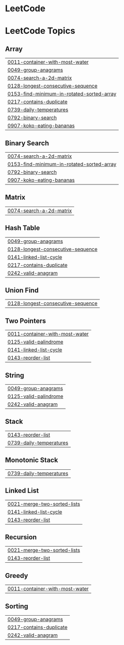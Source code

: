 # LeetCode
<!---LeetCode Topics Start-->
# LeetCode Topics
## Array
|  |
| ------- |
| [0011-container-with-most-water](https://github.com/Deceive00/LeetCode/tree/master/0011-container-with-most-water) |
| [0049-group-anagrams](https://github.com/Deceive00/LeetCode/tree/master/0049-group-anagrams) |
| [0074-search-a-2d-matrix](https://github.com/Deceive00/LeetCode/tree/master/0074-search-a-2d-matrix) |
| [0128-longest-consecutive-sequence](https://github.com/Deceive00/LeetCode/tree/master/0128-longest-consecutive-sequence) |
| [0153-find-minimum-in-rotated-sorted-array](https://github.com/Deceive00/LeetCode/tree/master/0153-find-minimum-in-rotated-sorted-array) |
| [0217-contains-duplicate](https://github.com/Deceive00/LeetCode/tree/master/0217-contains-duplicate) |
| [0739-daily-temperatures](https://github.com/Deceive00/LeetCode/tree/master/0739-daily-temperatures) |
| [0792-binary-search](https://github.com/Deceive00/LeetCode/tree/master/0792-binary-search) |
| [0907-koko-eating-bananas](https://github.com/Deceive00/LeetCode/tree/master/0907-koko-eating-bananas) |
## Binary Search
|  |
| ------- |
| [0074-search-a-2d-matrix](https://github.com/Deceive00/LeetCode/tree/master/0074-search-a-2d-matrix) |
| [0153-find-minimum-in-rotated-sorted-array](https://github.com/Deceive00/LeetCode/tree/master/0153-find-minimum-in-rotated-sorted-array) |
| [0792-binary-search](https://github.com/Deceive00/LeetCode/tree/master/0792-binary-search) |
| [0907-koko-eating-bananas](https://github.com/Deceive00/LeetCode/tree/master/0907-koko-eating-bananas) |
## Matrix
|  |
| ------- |
| [0074-search-a-2d-matrix](https://github.com/Deceive00/LeetCode/tree/master/0074-search-a-2d-matrix) |
## Hash Table
|  |
| ------- |
| [0049-group-anagrams](https://github.com/Deceive00/LeetCode/tree/master/0049-group-anagrams) |
| [0128-longest-consecutive-sequence](https://github.com/Deceive00/LeetCode/tree/master/0128-longest-consecutive-sequence) |
| [0141-linked-list-cycle](https://github.com/Deceive00/LeetCode/tree/master/0141-linked-list-cycle) |
| [0217-contains-duplicate](https://github.com/Deceive00/LeetCode/tree/master/0217-contains-duplicate) |
| [0242-valid-anagram](https://github.com/Deceive00/LeetCode/tree/master/0242-valid-anagram) |
## Union Find
|  |
| ------- |
| [0128-longest-consecutive-sequence](https://github.com/Deceive00/LeetCode/tree/master/0128-longest-consecutive-sequence) |
## Two Pointers
|  |
| ------- |
| [0011-container-with-most-water](https://github.com/Deceive00/LeetCode/tree/master/0011-container-with-most-water) |
| [0125-valid-palindrome](https://github.com/Deceive00/LeetCode/tree/master/0125-valid-palindrome) |
| [0141-linked-list-cycle](https://github.com/Deceive00/LeetCode/tree/master/0141-linked-list-cycle) |
| [0143-reorder-list](https://github.com/Deceive00/LeetCode/tree/master/0143-reorder-list) |
## String
|  |
| ------- |
| [0049-group-anagrams](https://github.com/Deceive00/LeetCode/tree/master/0049-group-anagrams) |
| [0125-valid-palindrome](https://github.com/Deceive00/LeetCode/tree/master/0125-valid-palindrome) |
| [0242-valid-anagram](https://github.com/Deceive00/LeetCode/tree/master/0242-valid-anagram) |
## Stack
|  |
| ------- |
| [0143-reorder-list](https://github.com/Deceive00/LeetCode/tree/master/0143-reorder-list) |
| [0739-daily-temperatures](https://github.com/Deceive00/LeetCode/tree/master/0739-daily-temperatures) |
## Monotonic Stack
|  |
| ------- |
| [0739-daily-temperatures](https://github.com/Deceive00/LeetCode/tree/master/0739-daily-temperatures) |
## Linked List
|  |
| ------- |
| [0021-merge-two-sorted-lists](https://github.com/Deceive00/LeetCode/tree/master/0021-merge-two-sorted-lists) |
| [0141-linked-list-cycle](https://github.com/Deceive00/LeetCode/tree/master/0141-linked-list-cycle) |
| [0143-reorder-list](https://github.com/Deceive00/LeetCode/tree/master/0143-reorder-list) |
## Recursion
|  |
| ------- |
| [0021-merge-two-sorted-lists](https://github.com/Deceive00/LeetCode/tree/master/0021-merge-two-sorted-lists) |
| [0143-reorder-list](https://github.com/Deceive00/LeetCode/tree/master/0143-reorder-list) |
## Greedy
|  |
| ------- |
| [0011-container-with-most-water](https://github.com/Deceive00/LeetCode/tree/master/0011-container-with-most-water) |
## Sorting
|  |
| ------- |
| [0049-group-anagrams](https://github.com/Deceive00/LeetCode/tree/master/0049-group-anagrams) |
| [0217-contains-duplicate](https://github.com/Deceive00/LeetCode/tree/master/0217-contains-duplicate) |
| [0242-valid-anagram](https://github.com/Deceive00/LeetCode/tree/master/0242-valid-anagram) |
<!---LeetCode Topics End-->